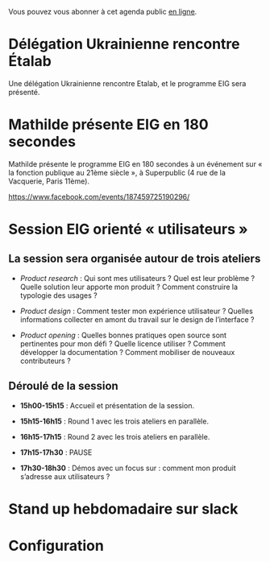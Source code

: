 Vous pouvez vous abonner à cet agenda public [en ligne](https://cloud.eig-forever.org/index.php/apps/calendar/p/5S4DP594PDIVTARU/EIG2018).


# Délégation Ukrainienne rencontre Étalab

Une délégation Ukrainienne rencontre Etalab, et le programme EIG sera
présenté.


# Mathilde présente EIG en 180 secondes

Mathilde présente le programme EIG en 180 secondes à un événement sur
« la fonction publique au 21ème siècle », à Superpublic (4 rue de la
Vacquerie, Paris 11ème).

<https://www.facebook.com/events/187459725190296/>


# Session EIG orienté « utilisateurs »


## La session sera organisée autour de trois ateliers

-   *Product research* : Qui sont mes utilisateurs ?  Quel est leur
    problème ?  Quelle solution leur apporte mon produit ?  Comment
    construire la typologie des usages ?

-   *Product design* : Comment tester mon expérience utilisateur ?
    Quelles informations collecter en amont du travail sur le design de
    l’interface ?

-   *Product opening* : Quelles bonnes pratiques open source sont
    pertinentes pour mon défi ?  Quelle licence utiliser ?  Comment
    développer la documentation ?  Comment mobiliser de nouveaux
    contributeurs ?


## Déroulé de la session

-   **15h00-15h15** : Accueil et présentation de la session.

-   **15h15-16h15** : Round 1 avec les trois ateliers en parallèle.

-   **16h15-17h15** : Round 2 avec les trois ateliers en parallèle.

-   **17h15-17h30** : PAUSE

-   **17h30-18h30** : Démos avec un focus sur : comment mon produit
    s’adresse aux utilisateurs ?


# Stand up hebdomadaire sur slack


# Configuration

